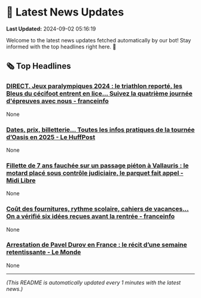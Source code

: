 # 📰 Latest News Updates
**Last Updated:** 2024-09-02 05:16:19

Welcome to the latest news updates fetched automatically by our bot! Stay informed with the top headlines right here. 🚀

## 🗞️ Top Headlines

### [DIRECT. Jeux paralympiques 2024 : le triathlon reporté, les Bleus du cécifoot entrent en lice... Suivez la quatrième journée d'épreuves avec nous - franceinfo](https://news.google.com/rss/articles/CBMirwJBVV95cUxNZDUtTzJWa1hhVF91SkRmQ0I0UXBzVFVMaklTdzVzNUM1UlJBZndoV1M2UlNmYXlQVEQxRHVua1V0SmhJVXpOWVJ6MzFna291czFUTUJYWnJnUEkteFRxMUlpSkxMYk5GTk5xODhfNmhvS2FGaTUyM3JrRkExWmFXUlczeHJ2TGhYeWhSZ2ZxX0I4OFdvYU1EQklNZy1hZlhKb3FTOW9CTVVFN2piRDlORWRFV1dzVmdDUUlQY2Vpc3cyMDFJVEV3cFhIcnptZ3BYOHBETjI2VF9RZk5oUllpX21DNjFRVHlDMmpHY2lsREFDcTdrQ1U3bDNrRGhLSXpudXEweUNZaHBxUFZvQnhXblVjbDExSjhFLVlYZGlsdHRRb3dOQllULTFpX21UY2M?oc=5)
None

### [Dates, prix, billetterie… Toutes les infos pratiques de la tournée d’Oasis en 2025 - Le HuffPost](https://news.google.com/rss/articles/CBMi6AFBVV95cUxPWG1oclZjdV84ZkE4bldKUVl4ckZqNjgtbGQxRjJrcGg5bkZjNFMxT2xxcXFWRXFoZTRJNUt6MmdlVm9kUFBQUnJ6VEdEc21LWU4zSzlvMmJjV3VZX2Nka0ZHUEtnRjdBeFlOUFl2emN0a2NEYThSZk95MTUzdXlkdE5lTUY4NHB6Y1ZvakVkS0d4LUpsaHUwbWhBelk5VEhfZmQwNzBUc19sVWh5X0FJbnFwZEFMRWZMY3dMVjZoMjB0ZnkwN2dWUHJ5VWdaRkxIeG03N01MV09ycEwwWUVtTTc2ODVTU0w3?oc=5)
None

### [Fillette de 7 ans fauchée sur un passage piéton à Vallauris : le motard placé sous contrôle judiciaire, le parquet fait appel - Midi Libre](https://news.google.com/rss/articles/CBMi-wFBVV95cUxQMllrZDA1VlVDQ2JCQmZrMWRPa284ZVdJOXM4VzJHQ0VKdlQxSkxfZlRlNVlRRHVsWlI1dE1xZWV1b0pGTnROSDRoZHAwWHpfX2FrRUQtX2lwVkp5MHZNT1VJYllHWTJRQlZIZXpveFp4Z1NLOHoySnpBOGxfTDNUZkFjODIzeFBOSDRrZ01WRGl4eWdreHg3Y0pUNDAtWjhaX2N1Mnhwc0QySWVEODNnbzdJSWI1eXVGbS1LdER0emxtSzNDWjJqZ2xlTTc1aVU3am1ldDhfZ2d0WmZ6ZmF0TEtBdlFWSGRwR19pcFJjUERJOE1Kb0RJTzF2Zw?oc=5)
None

### [Coût des fournitures, rythme scolaire, cahiers de vacances... On a vérifié six idées reçues avant la rentrée - franceinfo](https://news.google.com/rss/articles/CBMi_wFBVV95cUxPQmp4TlE5ZWVtVEhmRW1mT1JWcnJvejNSQ2hQUXdIYkxhZlo0aE5Kc3BEVHJhUUVVdF9jSV9KdGVzMXNfNFdqZW5JeEpTRnk0aTVVdVhiWGZxTzhYdTM0Y1lQU0gxczdnT2I5c3N5M2l5SkRlY1M3RWdrWWx5b09tWXdGYUJOc3VhQk1KYmZMQ0dNU3k1Z2UtZ050Y2Vlb3lxQS1uT1YycTItbkJRT3F5TXNDaFVDaldKc2U4Wk5WOXpReHJLWXRPMVhaaGJyTWhIS2NoXzVGRnBvMmp5ZDZwSC1HUG16d0JjYXNrRjFfa2N6RGxQRHVka0R6Nk1GNWM?oc=5)
None

### [Arrestation de Pavel Durov en France : le récit d’une semaine retentissante - Le Monde](https://news.google.com/rss/articles/CBMi2wFBVV95cUxNZkdSN3VEc1NxR05QaDF3RVhfN09DZVpYd1gwQ2VOR3hSWHlLZ0NnanhLcndCbXdTOVJWWi1yWGNqcFFhOVQ2RzdROUFuSm9aT3Z6b2dxZksxZmZxZWZOYll2RHVkRnFqcGNha0NnOGl6WUd0dDRiN3pkblVsMFVfWnFqUUdabzNtRzB4UklBS2hwZlRNanRsdzJxVEk1NVhsbURKTldrYUtlOHVlV3gtdnVGTzhRNU1XaFRSM3BwU2Q1RzJCN2t1X09fZ1g1MHFzX0tRU243cTF4azA?oc=5)
None

---
*(This README is automatically updated every 1 minutes with the latest news.)*
